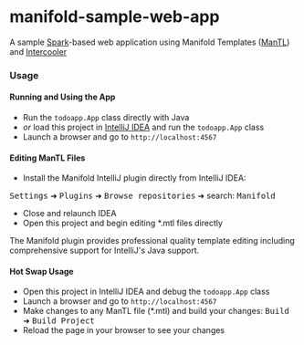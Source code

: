 # manifold-sample-web-app
A sample [Spark](http://sparkjava.com/)-based web application using Manifold Templates ([ManTL](http://manifold.systems/manifold-templates.html)) 
and [Intercooler](https://intercoolerjs.org/)

### Usage

#### Running and Using the App
* Run the `todoapp.App` class directly with Java
* _or_ load this project in [IntelliJ IDEA](https://www.jetbrains.com/idea/download/) and run the `todoapp.App` class
* Launch a browser and go to `http://localhost:4567`


#### Editing ManTL Files
* Install the Manifold IntelliJ plugin directly from IntelliJ IDEA:

<kbd>Settings</kbd> ➜ <kbd>Plugins</kbd> ➜ <kbd>Browse repositories</kbd> ➜ search: <kbd>Manifold</kbd>
  
* Close and relaunch IDEA
* Open this project and begin editing *.mtl files directly 

The Manifold plugin provides professional quality template editing including comprehensive support for IntelliJ's Java 
support.


#### Hot Swap Usage
* Open this project in IntelliJ IDEA and debug the `todoapp.App` class
* Launch a browser and go to `http://localhost:4567` 
* Make changes to any ManTL file (*.mtl) and build your changes: <kbd>Build</kbd> ➜ <kbd>Build Project</kbd>
* Reload the page in your browser to see your changes 